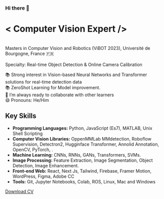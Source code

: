 ### Hi there 👋

<!-- -->
# < Computer Vision Expert />  
<br>Masters in Computer Vision and Robotics (ViBOT 2023), Université de Bourgogne, France 🇫🇷<br>
<br>Specialty: Real-time Object Detection & Online Camera Calibration <br>

📚 Strong interest in Vision-based Neural Networks and Transformer solutions for real-time detection data <br>
📚 ZeroShot Learning for Model improvement.   
👯 I’m always ready to collaborate with other learners <br>
😄 Pronouns: He/Him

## Key Skills

- **Programming Languages:** Python, JavaScript (Es7), MATLAB, Unix Shell Scripting
- **Computer Vision Libraries:** OppenMMLab MMdetection, Roboflow Supervision, Detectron2, Hugginface Transformer, Annolid Annotation, OpenCV, PyTorch, .
- **Machine Learning:** CNNs, RNNs, GANs, Transformers, SVMs.
- **Image Processing:** Feature Extraction, Image Segmentation, Object Detection, Image Enhancement.
- **Front-end Web:** React, Next Js, Tailwind, Firebase, Framer Motion, WordPress, Figma, Adobe CC
- **Tools:** Git, Jupyter Notebooks, Colab, ROS, Linux, Mac and Windows

[Download CV](CV_Atanda_Abdullahi_Adewale.pdf)
